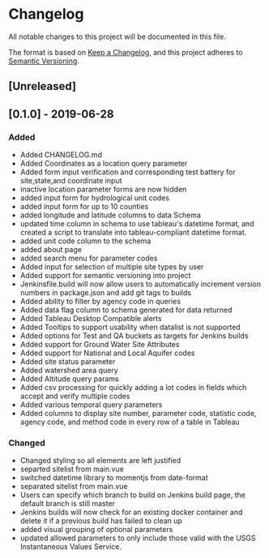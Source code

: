 # Changelog
All notable changes to this project will be documented in this file.

The format is based on [Keep a Changelog](https://keepachangelog.com/en/1.0.0/),
and this project adheres to [Semantic Versioning](https://semver.org/spec/v2.0.0.html).

## [Unreleased]

## [0.1.0] - 2019-06-28
### Added
- Added CHANGELOG.md
- Added Coordinates as a location query parameter
- Added form input verification and corresponding test battery for site,state,and coordinate input
- inactive location parameter forms are now hidden
- added input form for hydrological unit codes
- added input form for up to 10 counties
- added longitude and latitude columns to data Schema
- updated time column in schema to use tableau's datetime format, and created a script to translate into tableau-compliant datetime format. 
- added unit code column to the schema
- added about page
- added search menu for parameter codes
- Added input for selection of multiple site types by user
- Added support for semantic versioning into project
- Jenkinsfile.build will now allow users to automatically increment version numbers in package.json and add git tags to builds
- Added ability to filter by agency code in queries
- Added data flag column to schema generated for data returned
- Added Tableau Desktop Compatible alerts
- Added Tooltips to support usability when datalist is not supported
- Added options for Test and QA buckets as targets for Jenkins builds
- Added support for Ground Water Site Attributes
- Added support for National and Local Aquifer codes
- Added site status parameter
- Added watershed area query
- Added Altitude query params
- Added csv processing for quickly adding a lot codes in fields which accept and verify multiple codes
- Added various temporal query parameters
- Added columns to display site number, parameter code, statistic code, agency code, and method code in every row of a table in Tableau
### Changed
- Changed styling so all elements are left justified
- separted sitelist from main.vue
- switched datetime library to momentjs from date-format
- separated sitelist from main.vue
- Users can specify which branch to build on Jenkins build page, the default branch is still master
- Jenkins builds will now check for an existing docker container and delete it if a previous build has failed to clean up
- added visual grouping of optional parameters
- updated allowed parameters to only include those valid with the USGS Instantaneous Values Service.
